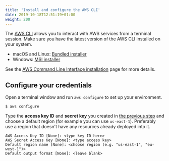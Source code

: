 ```yaml
---
title: 'Install and configure the AWS CLI'
date: 2019-10-18T12:51:19+01:00
weight: 200
---
```


The [AWS CLI](https://aws.amazon.com/cli/) allows you to interact with AWS services from a terminal session.
Make sure you have the latest version of the AWS CLI installed on your system.

 * macOS and Linux: [Bundled installer](https://docs.aws.amazon.com/cli/latest/userguide/awscli-install-bundle.html#install-bundle-other)
 * Windows: [MSI installer](https://docs.aws.amazon.com/cli/latest/userguide/install-windows.html#install-msi-on-windows)

See the [AWS Command Line Interface installation](https://docs.aws.amazon.com/cli/latest/userguide/installing.html) page for more details.

## Configure your credentials

Open a terminal window and run `aws configure` to set up your environment. 

```shell
$ aws configure
```

Type the **access key ID** and **secret key** you created in [the previous step](/20-prerequisites/100-account.html) and choose a default region (for example you can
use `us-east-1`). Preferably use a region that doesn't have any resources already deployed into it.

```shell
AWS Access Key ID [None]: <type key ID here>
AWS Secret Access Key [None]: <type access key>
Default region name [None]: <choose region (e.g. "us-east-1", "eu-west-1")>
Default output format [None]: <leave blank>
```
